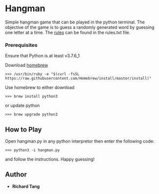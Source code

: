 # Hangman

Simple hangman game that can be played in the python terminal. The objective of the game is to guess a randomly generated word by guessing one letter at a time. The [rules](https://github.com/rrichardtang/Hangman/blob/master/Backend/main/rules.txt) can be found in the rules.txt file.


### Prerequisites

Ensure that Python is at least v3.7.6_1

Download [homebrew](https://brew.sh/)
```
>>> /usr/bin/ruby -e "$(curl -fsSL https://raw.githubusercontent.com/Homebrew/install/master/install)"
```
Use homebrew to either download
```
>>> brew install python3
```
or update python
```
>>> brew upgrade python3
```

## How to Play

Open hangman.py in any python interpretor then enter the following code:
```
>>> python3 -i hangman.py
```
and follow the instructions. Happy guessing!

## Author

* **Richard Tang** 

